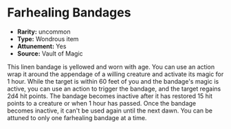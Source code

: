 
# Farhealing Bandages

* **Rarity:** uncommon
* **Type:** Wondrous item
* **Attunement:** Yes
* **Source:** Vault of Magic


This linen bandage is yellowed and worn with age. You can use an action wrap it around the appendage of a willing creature and activate its magic for 1 hour. While the target is within 60 feet of you and the bandage's magic is active, you can use an action to trigger the bandage, and the target regains 2d4 hit points. The bandage becomes inactive after it has restored 15 hit points to a creature or when 1 hour has passed. Once the bandage becomes inactive, it can't be used again until the next dawn. You can be attuned to only one farhealing bandage at a time.
